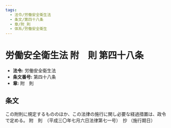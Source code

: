 ```yaml
---
tags:
  - 法令/労働安全衛生法
  - 条文/第四十八条
  - 章/附_則
  - 体系/労働安全衛生
---
```

# 労働安全衛生法 附　則 第四十八条

- **法令:** 労働安全衛生法
- **条文番号:** 第四十八条
- **章:** 附　則

## 条文
この附則に規定するもののほか、この法律の施行に関し必要な経過措置は、政令で定める。
附　則　（平成三〇年七月六日法律第七一号）　抄
（施行期日）

